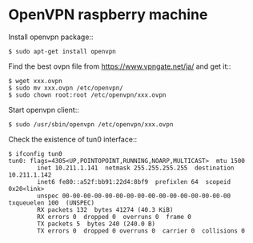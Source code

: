 OpenVPN raspberry machine
=========================

Install openvpn package::
```
$ sudo apt-get install openvpn
```
Find the best ovpn file from https://www.vpngate.net/ja/ and get it::
```
$ wget xxx.ovpn
$ sudo mv xxx.ovpn /etc/openvpn/
$ sudo chown root:root /etc/openvpn/xxx.ovpn
```
Start openvpn client::
```
$ sudo /usr/sbin/openvpn /etc/openvpn/xxx.ovpn
```
Check the existence of tun0 interface::
```
$ ifconfig tun0
tun0: flags=4305<UP,POINTOPOINT,RUNNING,NOARP,MULTICAST>  mtu 1500
        inet 10.211.1.141  netmask 255.255.255.255  destination 10.211.1.142
        inet6 fe80::a52f:bb91:22d4:8bf9  prefixlen 64  scopeid 0x20<link>
        unspec 00-00-00-00-00-00-00-00-00-00-00-00-00-00-00-00  txqueuelen 100  (UNSPEC)
        RX packets 132  bytes 41274 (40.3 KiB)
        RX errors 0  dropped 0  overruns 0  frame 0
        TX packets 5  bytes 240 (240.0 B)
        TX errors 0  dropped 0 overruns 0  carrier 0  collisions 0
```
